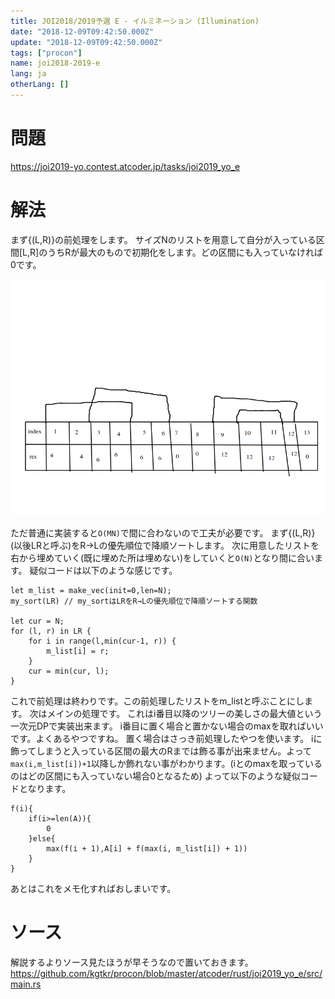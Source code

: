 ```yaml
---
title: JOI2018/2019予選 E - イルミネーション (Illumination)
date: "2018-12-09T09:42:50.000Z"
update: "2018-12-09T09:42:50.000Z"
tags: ["procon"]
name: joi2018-2019-e
lang: ja
otherLang: []
---
```


# 問題
https://joi2019-yo.contest.atcoder.jp/tasks/joi2019_yo_e

# 解法
まず{(L,R)}の前処理をします。
サイズNのリストを用意して自分が入っている区間[L,R]のうちRが最大のもので初期化をします。どの区間にも入っていなければ0です。

![](image.png)

ただ普通に実装すると`O(MN)`で間に合わないので工夫が必要です。
まず{(L,R)}(以後LRと呼ぶ)をR→Lの優先順位で降順ソートします。
次に用意したリストを右から埋めていく(既に埋めた所は埋めない)をしていくと`O(N)`となり間に合います。
疑似コードは以下のような感じです。

```
let m_list = make_vec(init=0,len=N);
my_sort(LR) // my_sortはLRをR→Lの優先順位で降順ソートする関数

let cur = N;
for (l, r) in LR {
    for i in range(l,min(cur-1, r)) {
        m_list[i] = r;
    }
    cur = min(cur, l);
}
```

これで前処理は終わりです。この前処理したリストをm_listと呼ぶことにします。
次はメインの処理です。
これはi番目以降のツリーの美しさの最大値という一次元DPで実装出来ます。
i番目に置く場合と置かない場合のmaxを取ればいいです。よくあるやつですね。
置く場合はさっき前処理したやつを使います。
iに飾ってしまうと入っている区間の最大のRまでは飾る事が出来ません。よって`max(i,m_list[i])+1`以降しか飾れない事がわかります。(iとのmaxを取っているのはどの区間にも入っていない場合0となるため)
よって以下のような疑似コードとなります。

```
f(i){
    if(i>=len(A)){
        0
    }else{
        max(f(i + 1),A[i] + f(max(i, m_list[i]) + 1))
    }
}
```

あとはこれをメモ化すればおしまいです。


# ソース
解説するよりソース見たほうが早そうなので置いておきます。
https://github.com/kgtkr/procon/blob/master/atcoder/rust/joi2019_yo_e/src/main.rs